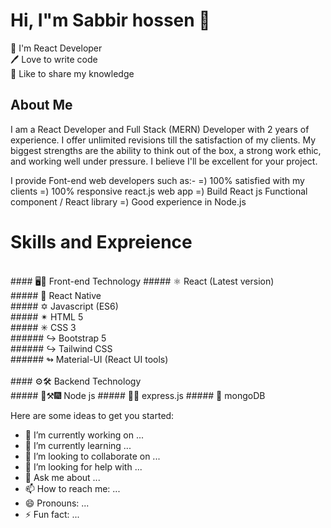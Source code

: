 # Hi, I"m Sabbir hossen 👋

👑 I'm React Developer</br>
🖊️ Love to write code</br>
🎤 Like to share my knowledge</br>

## About Me

I am a React Developer and Full Stack (MERN) Developer with 2 years of experience. I offer unlimited revisions till the satisfaction of my clients. My biggest strengths are the ability to think out of the box, a strong work ethic, and working well under pressure. I believe I'll be excellent for your project.

I provide Font-end web developers such as:-
=) 100% satisfied with my clients
=) 100% responsive react.js web app
=) Build React js Functional component / React library
=) Good experience in Node.js

# Skills and Expreience
</br>
#### 🖥🍭 Front-end Technology</b>
##### ⚛ React (Latest version)</br>
##### 📱  React Native</br>
##### ✡ Javascript (ES6)</br>
##### ✴ HTML 5</br>
##### ✳ CSS 3</br>
######  ↪ Bootstrap 5</br>
######  ↪ Tailwind CSS</br>
######  ↬ Material-UI (React UI tools)</br>
</br>
#### ⚙🛠 Backend Technology</br>
##### 🔗⚒🎆 Node js
##### 🔗🔏 express.js
##### 🔐 mongoDB


Here are some ideas to get you started:

- 🔭 I’m currently working on ...
- 🌱 I’m currently learning ...
- 👯 I’m looking to collaborate on ...
- 🤔 I’m looking for help with ...
- 💬 Ask me about ...
- 📫 How to reach me: ...
- 😄 Pronouns: ...
- ⚡ Fun fact: ...

